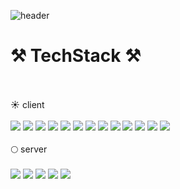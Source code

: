 ![header](https://capsule-render.vercel.app/api?render&animation=fadeIn&type=waving&color=0:ffffff,100:230C67&height=300&section=header&text=jingeon27&fontSize=90&fontColor=230C67)
<br/>
# ⚒️ TechStack ⚒️ 
<br/>
<br/>
☀️ client
 <br/>
 <br/>
 <a href='#'><img src="https://img.shields.io/badge/HTML5-E44F26?style=flat-square&logo=HTML5&logoColor=white"/></a>
 <a href='#'><img src="https://img.shields.io/badge/CSS3-1572B6?style=flat-square&logo=CSS3&logoColor=white"/></a>
 <a href='#'><img src="https://img.shields.io/badge/JavaScript-F7E018?style=flat-square&logo=JavaScript&logoColor=white"/></a>
 <a href='#'><img src="https://img.shields.io/badge/TypeScript-2D79C7?style=flat-square&logo=TypeScript&logoColor=white"/></a>
 <a href='#'><img src="https://img.shields.io/badge/React-32B2BA?style=flat-square&logo=React&logoColor=white"/></a>
 <a href='#'><img src="https://img.shields.io/badge/styled components-EBAC9D?style=flat-square&logo=styled-components&logoColor=white"/></a>
 <a href='#'><img src="https://img.shields.io/badge/Axios-76438A?style=flat-square&logo=Axios&logoColor=white"/></a>
 <a href='#'><img src="https://img.shields.io/badge/recoil-000000?style=flat-square&logo=React&logoColor=white"/></a>
 <a href='#'><img src="https://img.shields.io/badge/Redux Toolkit-7F42C3?style=flat-square&logo=Redux&logoColor=white"/></a>
 <a href='#'><img src="https://img.shields.io/badge/React Query-FF4154?style=flat-square&logo=React Query&logoColor=white"/></a>
 <a href='#'><img src="https://img.shields.io/badge/Storybook-FF4785?style=flat-square&logo=Storybook&logoColor=white"/></a>
 <a href='#'><img src="https://img.shields.io/badge/Next.js-000000?style=flat-square&logo=Next.js&logoColor=white"/></a>
 <a href='#'><img src="https://img.shields.io/badge/Preact-673AB8?style=flat-square&logo=Preact&logoColor=white"/></a>
<br/>
<br/>
🌕 server
<br/>
<br/>
<a href='#'><img src="https://img.shields.io/badge/Node.js-87C643?style=flat-square&logo=Node.js&logoColor=white"/></a>
<a href='#'><img src="https://img.shields.io/badge/Express-000000?style=flat-square&logo=Express&logoColor=white"/></a>
<a href='#'><img src="https://img.shields.io/badge/Next.js-000000?style=flat-square&logo=Next.js&logoColor=white"/></a>
<a href='#'><img src="https://img.shields.io/badge/MySQL-4479A1?style=flat-square&logo=MySQL&logoColor=white"/></a>
<a href='#'><img src="https://img.shields.io/badge/MongoDB-108B4B?style=flat-square&logo=MongoDB&logoColor=white"/></a>
<br/>
<br/>
<!--
**jingeon27/jingeon27** is a ✨ _special_ ✨ repository because its `README.md` (this file) appears on your GitHub profile.

Here are some ideas to get you started:

- 🔭 I’m currently working on ...
- 🌱 I’m currently learning ...
- 👯 I’m looking to collaborate on ...
- 🤔 I’m looking for help with ...
- 💬 Ask me about ...
- 📫 How to reach me: ...
- 😄 Pronouns: ...
- ⚡ Fun fact: ...
-->
